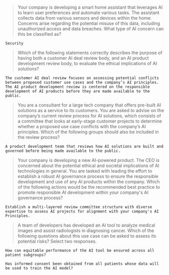 >Your company is developing a smart home assistant that leverages AI to learn user preferences and automate various tasks. The assistant collects data from various sensors and devices within the home. Concerns arise regarding the potential misuse of this data, including unauthorized access and data breaches. What type of AI concern can this be classified as?
```
Security
```
>Which of the following statements correctly describes the purpose of having both a customer AI deal review body, and an AI product development review body, to evaluate the ethical implications of AI solutions?
```
The customer AI deal review focuses on assessing potential conflicts between proposed customer use cases and the company’s AI principles. The AI product development review is centered on the responsible development of AI products before they are made available to the public.
```
>You are a consultant for a large tech company that offers pre-built AI solutions as a service to its customers. You are asked to advise on the company’s current review process for AI solutions, which consists of a committee that looks at early-stage customer projects to determine whether a proposed use case conflicts with the company’s AI principles. Which of the following groups should also be included in the review process?
```
A product development team that reviews how AI solutions are built and governed before being made available to the public.
```
>Your company is developing a new AI-powered product. The CEO is concerned about the potential ethical and societal implications of AI technologies in general. You are tasked with leading the effort to establish a robust AI governance process to ensure the responsible development and use of any AI products within the company. Which of the following actions would be the recommended best practice to promote responsible AI development within your company's AI governance process?
```
Establish a multi-layered review committee structure with diverse expertise to assess AI projects for alignment with your company's AI Principles.
```
>A team of developers has developed an AI tool to analyze medical images and assist radiologists in diagnosing cancer. Which of the following questions about this use case can be asked to assess its potential risks? Select two responses.
```
How can equitable performance of the AI tool be ensured across all patient subgroups?
```
```
Has informed consent been obtained from all patients whose data will be used to train the AI model?
```